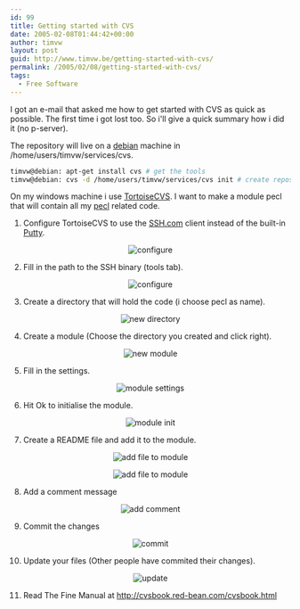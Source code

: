 ```yaml
---
id: 99
title: Getting started with CVS
date: 2005-02-08T01:44:42+00:00
author: timvw
layout: post
guid: http://www.timvw.be/getting-started-with-cvs/
permalink: /2005/02/08/getting-started-with-cvs/
tags:
  - Free Software
---
```

I got an e-mail that asked me how to get started with CVS as quick as possible. The first time i got lost too. So i'll give a quick summary how i did it (no p-server).

The repository will live on a [debian](http://www.debian.org) machine in /home/users/timvw/services/cvs.

```bash
timvw@debian: apt-get install cvs # get the tools
timvw@debian: cvs -d /home/users/timvw/services/cvs init # create repository
```

On my windows machine i use [TortoiseCVS](http://www.tortoisecvs.org). I want to make a module pecl that will contain all my [pecl](http://pecl.php.net) related code.

1. Configure TortoiseCVS to use the [SSH.com](http://www.ssh.com) client instead of the built-in [Putty](http://www.chiark.greenend.org.uk/~sgtatham/putty/).

<p style="text-align: center;">
  <img src="http://www.timvw.be/wp-content/images/cvsconfigure.gif" alt="configure" />
</p>

2. Fill in the path to the SSH binary (tools tab).

<p style="text-align: center;">
  <img src="http://www.timvw.be/wp-content/images/cvstools.gif" alt="configure" />
</p>

3. Create a directory that will hold the code (i choose pecl as name).

<p style="text-align: center;">
  <img src="http://www.timvw.be/wp-content/images/cvsnewdirectory.gif" alt="new directory" />
</p>

4. Create a module (Choose the directory you created and click right).

<p style="text-align: center;">
  <img alt="new module" src="http://www.timvw.be/wp-content/images/cvsnewmodule.gif" />
</p>

5. Fill in the settings.

<p style="text-align: center;">
  <img alt="module settings" src="http://www.timvw.be/wp-content/images/cvsmodulesettings.gif" />
</p>

6. Hit Ok to initialise the module.

<p style="text-align: center;">
  <img alt="module init" src="http://www.timvw.be/wp-content/images/cvsinit.gif" />
</p>

7. Create a README file and add it to the module.

<p style="text-align: center;">
  <img alt="add file to module" src="http://www.timvw.be/wp-content/images/cvsadd.gif" />
</p>

<p style="text-align: center;">
  <img alt="add file to module" src="http://www.timvw.be/wp-content/images/cvsadd2.gif" />
</p>

8. Add a comment message

<p style="text-align: center;">
  <img alt="add comment" src="http://www.timvw.be/wp-content/images/cvsaddcomment.gif" />
</p>

9. Commit the changes

<p style="text-align: center;">
  <img alt="commit" src="http://www.timvw.be/wp-content/images/cvscommit.gif" />
</p>

10. Update your files (Other people have commited their changes).

<p style="text-align: center;">
  <img alt="update" src="http://www.timvw.be/wp-content/images/cvsupdate.gif" />
</p>

11. Read The Fine Manual at <http://cvsbook.red-bean.com/cvsbook.html>
